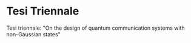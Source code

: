 # Tesi Triennale
Tesi triennale: "On the design of quantum communication systems with non-Gaussian states"
